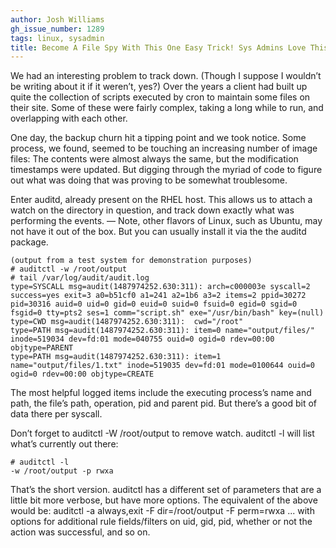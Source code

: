 ```yaml
---
author: Josh Williams
gh_issue_number: 1289
tags: linux, sysadmin
title: Become A File Spy With This One Easy Trick! Sys Admins Love This!
---
```


We had an interesting problem to track down. (Though I suppose I wouldn’t be writing about it if it weren’t, yes?) Over the years a client had built up quite the collection of scripts executed by cron to maintain some files on their site. Some of these were fairly complex, taking a long while to run, and overlapping with each other.

One day, the backup churn hit a tipping point and we took notice. Some process, we found, seemed to be touching an increasing number of image files: The contents were almost always the same, but the modification timestamps were updated. But digging through the myriad of code to figure out what was doing that was proving to be somewhat troublesome.

Enter auditd, already present on the RHEL host. This allows us to attach a watch on the directory in question, and track down exactly what was performing the events. — Note, other flavors of Linux, such as Ubuntu, may not have it out of the box. But you can usually install it via the the auditd package.

```shell
(output from a test system for demonstration purposes)
# auditctl -w /root/output
# tail /var/log/audit/audit.log
type=SYSCALL msg=audit(1487974252.630:311): arch=c000003e syscall=2 success=yes exit=3 a0=b51cf0 a1=241 a2=1b6 a3=2 items=2 ppid=30272 pid=30316 auid=0 uid=0 gid=0 euid=0 suid=0 fsuid=0 egid=0 sgid=0 fsgid=0 tty=pts2 ses=1 comm="script.sh" exe="/usr/bin/bash" key=(null)
type=CWD msg=audit(1487974252.630:311):  cwd="/root"
type=PATH msg=audit(1487974252.630:311): item=0 name="output/files/" inode=519034 dev=fd:01 mode=040755 ouid=0 ogid=0 rdev=00:00 objtype=PARENT
type=PATH msg=audit(1487974252.630:311): item=1 name="output/files/1.txt" inode=519035 dev=fd:01 mode=0100644 ouid=0 ogid=0 rdev=00:00 objtype=CREATE
```
The most helpful logged items include the executing process’s name and path, the file’s path, operation, pid and parent pid. But there’s a good bit of data there per syscall.

Don’t forget to auditctl -W /root/output to remove watch. auditctl -l will list what’s currently out there:

```shell
# auditctl -l
-w /root/output -p rwxa
```
That’s the short version. auditctl has a different set of parameters that are a little bit more verbose, but have more options. The equivalent of the above would be: auditctl -a always,exit -F dir=/root/output -F perm=rwxa ... with options for additional rule fields/filters on uid, gid, pid, whether or not the action was successful, and so on.
